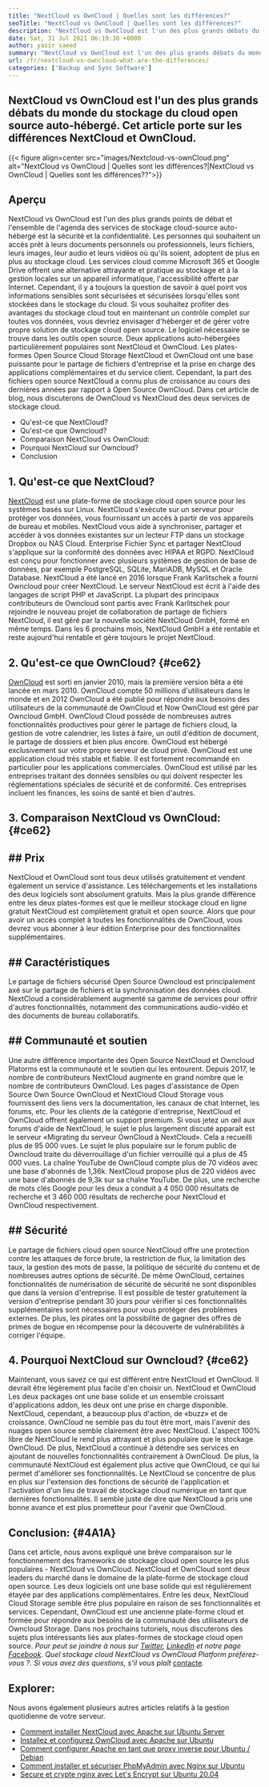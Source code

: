 ```yaml
---
title: "NextCloud vs OwnCloud | Quelles sont les différences?" 
seoTitle: "NextCloud vs OwnCloud | Quelles sont les différences?" 
description: "NextCloud vs OwnCloud est l'un des plus grands débats du monde du stockage du cloud open source hébergé. Cet article parle de NextCloud et OwnCloud." 
date: Sat, 31 Jul 2021 06:19:30 +0000
author: yasir saeed
summary: "NextCloud vs OwnCloud est l'un des plus grands débats du monde du stockage du cloud open source auto-hébergé. Cet article porte sur les différences NextCloud et OwnCloud." 
url: /fr/nextcloud-vs-owncloud-what-are-the-differences/
categories: ['Backup and Sync Software']
---
```


## NextCloud vs OwnCloud est l'un des plus grands débats du monde du stockage du cloud open source auto-hébergé. Cet article porte sur les différences NextCloud et OwnCloud.

{{< figure align=center src="images/Nextcloud-vs-ownCloud.png" alt="NextCloud vs OwnCloud | Quelles sont les différences?|NextCloud vs OwnCloud | Quelles sont les différences??">}}


## **Aperçu**
NextCloud vs OwnCloud est l'un des plus grands points de débat et l'ensemble de l'agenda des services de stockage cloud-source auto-hébergé est la sécurité et la confidentialité. Les personnes qui souhaitent un accès prêt à leurs documents personnels ou professionnels, leurs fichiers, leurs images, leur audio et leurs vidéos où qu'ils soient, adoptent de plus en plus au stockage cloud. Les services cloud comme Microsoft 365 et Google Drive offrent une alternative attrayante et pratique au stockage et à la gestion locales sur un appareil informatique, l'accessibilité offerte par Internet. Cependant, il y a toujours la question de savoir à quel point vos informations sensibles sont sécurisées et sécurisées lorsqu'elles sont stockées dans le stockage du cloud.
Si vous souhaitez profiter des avantages du stockage cloud tout en maintenant un contrôle complet sur toutes vos données, vous devriez envisager d'héberger et de gérer votre propre solution de stockage cloud open source. Le logiciel nécessaire se trouve dans les outils open source. Deux applications auto-hébergées particulièrement populaires sont NextCloud et OwnCloud. Les plates-formes Open Source Cloud Storage NextCloud et OwnCloud ont une base puissante pour le partage de fichiers d'entreprise et la prise en charge des applications complémentaires et du service client. Cependant, la part des fichiers open source NextCloud a connu plus de croissance au cours des dernières années par rapport à Open Source OwnCloud. Dans cet article de blog, nous discuterons de OwnCloud vs NextCloud des deux services de stockage cloud.
  * Qu'est-ce que NextCloud?
  * Qu'est-ce que Owncloud?
  * Comparaison NextCloud vs OwnCloud:
  * Pourquoi NextCloud sur Owncloud?
  * Conclusion

## 1. Qu'est-ce que NextCloud?
[NextCloud][1] est une plate-forme de stockage cloud open source pour les systèmes basés sur Linux. NextCloud s'exécute sur un serveur pour protéger vos données, vous fournissant un accès à partir de vos appareils de bureau et mobiles. NextCloud vous aide à synchroniser, partager et accéder à vos données existantes sur un lecteur FTP dans un stockage Dropbox ou NAS Cloud. Enterprise Fichier Sync et partager NextCloud s'applique sur la conformité des données avec HIPAA et RGPD. NextCloud est conçu pour fonctionner avec plusieurs systèmes de gestion de base de données, par exemple PostgreSQL, SQLite, MariADB, MySQL et Oracle Database.
NextCloud a été lancé en 2016 lorsque Frank Karlitschek a fourni Owncloud pour créer NextCloud. Le serveur NextCloud est écrit à l'aide des langages de script PHP et JavaScript. La plupart des principaux contributeurs de Owncloud sont partis avec Frank Karlitschek pour rejoindre le nouveau projet de collaboration de partage de fichiers NextCloud, il est géré par la nouvelle société NextCloud GmbH, formé en même temps. Dans les 6 prochains mois, NextCloud GmbH a été rentable et reste aujourd'hui rentable et gère toujours le projet NextCloud.

## 2. Qu'est-ce que OwnCloud?   {#ce62}
[OwnCloud][2] est sorti en janvier 2010, mais la première version bêta a été lancée en mars 2010. OwnCloud compte 50 millions d'utilisateurs dans le monde et en 2012 OwnCloud a été publié pour répondre aux besoins des utilisateurs de la communauté de OwnCloud et Now OwnCloud est géré par Owncloud GmbH. OwnCloud Cloud possède de nombreuses autres fonctionnalités productives pour gérer le partage de fichiers cloud, la gestion de votre calendrier, les listes à faire, un outil d'édition de document, le partage de dossiers et bien plus encore. OwnCloud est hébergé exclusivement sur votre propre serveur de cloud privé.
OwnCloud est une application cloud très stable et fiable. Il est fortement recommandé en particulier pour les applications commerciales. OwnCloud est utilisé par les entreprises traitant des données sensibles ou qui doivent respecter les réglementations spéciales de sécurité et de conformité. Ces entreprises incluent les finances, les soins de santé et bien d'autres.

## 3. Comparaison NextCloud vs OwnCloud:   {#ce62}

## ## **Prix** 
NextCloud et OwnCloud sont tous deux utilisés gratuitement et vendent également un service d'assistance. Les téléchargements et les installations des deux logiciels sont absolument gratuits. Mais la plus grande différence entre les deux plates-formes est que le meilleur stockage cloud en ligne gratuit NextCloud est complètement gratuit et open source. Alors que pour avoir un accès complet à toutes les fonctionnalités de OwnCloud, vous devrez vous abonner à leur édition Enterprise pour des fonctionnalités supplémentaires.

## ## **Caractéristiques**
Le partage de fichiers sécurisé Open Source Owncloud est principalement axé sur le partage de fichiers et la synchronisation des données cloud. NextCloud a considérablement augmenté sa gamme de services pour offrir d'autres fonctionnalités, notamment des communications audio-vidéo et des documents de bureau collaboratifs.

## ## **Communauté**  et soutien
Une autre différence importante des Open Source NextCloud et Owncloud Platorms est la communauté et le soutien qui les entourent. Depuis 2017, le nombre de contributeurs NextCloud augmente en grand nombre que le nombre de contributeurs OwnCloud. Les pages d'assistance de Open Source Own Source OwnCloud et NextCloud Cloud Storage vous fournissent des liens vers la documentation, les canaux de chat Internet, les forums, etc. Pour les clients de la catégorie d'entreprise, NextCloud et OwnCloud offrent également un support premium.
Si vous jetez un œil aux forums d'aide de NextCloud, le sujet le plus largement discuté apparaît est le serveur «Migrating du serveur OwnCloud à NextCloud». Cela a recueilli plus de 95 000 vues. Le sujet le plus populaire sur le forum public de Owncloud traite du déverrouillage d'un fichier verrouillé qui a plus de 45 000 vues. La chaîne YouTube de OwnCloud compte plus de 70 vidéos avec une base d'abonnés de 1,36k. NextCloud propose plus de 220 vidéos avec une base d'abonnés de 9,3k sur sa chaîne YouTube. De plus, une recherche de mots clés Google pour les deux a conduit à 4 050 000 résultats de recherche et 3 460 000 résultats de recherche pour NextCloud et OwnCloud respectivement.

## ## **Sécurité**
Le partage de fichiers cloud open source NextCloud offre une protection contre les attaques de force brute, la restriction de flux, la limitation des taux, la gestion des mots de passe, la politique de sécurité du contenu et de nombreuses autres options de sécurité. De même OwnCloud, certaines fonctionnalités de numérisation de sécurité de sécurité ne sont disponibles que dans la version d'entreprise. Il est possible de tester gratuitement la version d'entreprise pendant 30 jours pour vérifier si ces fonctionnalités supplémentaires sont nécessaires pour vous protéger des problèmes externes.
De plus, les pirates ont la possibilité de gagner des offres de primes de bogue en récompense pour la découverte de vulnérabilités à corriger l'équipe.

## 4. Pourquoi NextCloud sur Owncloud?   {#ce62}
Maintenant, vous savez ce qui est différent entre NextCloud et OwnCloud. Il devrait être légèrement plus facile d'en choisir un. NextCloud et OwnCloud Les deux packages ont une base solide et un ensemble croissant d'applications addon, les deux ont une prise en charge disponible. NextCloud, cependant, a beaucoup plus d'action, de «buzz» et de croissance. OwnCloud ne semble pas du tout être mort, mais l'avenir des nuages ​​open source semble clairement être avec NextCloud.
L'aspect 100% libre de NextCloud le rend plus attrayant et plus populaire que le stockage OwnCloud. De plus, NextCloud a continué à détendre ses services en ajoutant de nouvelles fonctionnalités contrairement à OwnCloud. De plus, la communauté NextCloud est également plus active que OwnCloud, ce qui lui permet d'améliorer ses fonctionnalités. Le NextCloud se concentre de plus en plus sur l'extension des fonctions de sécurité de l'application et l'activation d'un lieu de travail de stockage cloud numérique en tant que dernières fonctionnalités. Il semble juste de dire que NextCloud a pris une bonne avance et est plus prometteur pour l'avenir que OwnCloud.

## Conclusion:   {#4A1A}
Dans cet article, nous avons expliqué une brève comparaison sur le fonctionnement des frameworks de stockage cloud open source les plus populaires - NextCloud vs OwnCloud. NextCloud et OwnCloud sont deux leaders du marché dans le domaine de la plate-forme de stockage cloud open source. Les deux logiciels ont une base solide qui est régulièrement étayée par des applications complémentaires. Entre les deux, NextCloud Cloud Storage semble être plus populaire en raison de ses fonctionnalités et services. Cependant, OwnCloud est une ancienne plate-forme cloud et formée pour répondre aux besoins de la communauté des utilisateurs de Owncloud Storage. Dans nos prochains tutoriels, nous discuterons des sujets plus intéressants liés aux plates-formes de stockage cloud open source.
_Pour peut se joindre à nous sur [Twitter][3], [LinkedIn][4] et notre page [Facebook][5]. Quel stockage cloud NextCloud vs OwnCloud_ _Platform préférez-vous ?. Si vous avez des questions, s'il vous plaît_ [contacte][6].

## Explorer:
Nous avons également plusieurs autres articles relatifs à la gestion quotidienne de votre serveur.
  * [Comment installer NextCloud avec Apache sur Ubuntu Server][7]
  * [Installez et configurez OwnCloud avec Apache sur Ubuntu][8]
  * [Comment configurer Apache en tant que proxy inverse pour Ubuntu / Debian][9]
  * [Comment installer et sécuriser PhpMyAdmin avec Nginx sur Ubuntu][10]
  * [Secure et crypte nginx avec Let's Encrypt sur Ubuntu 20.04][11]

  
[1]: https://products.containerize.com/backup-and-sync/nextcloud/
[2]: https://products.containerize.com/backup-and-sync/owncloud/
[3]: https://twitter.com/containerize_co
[4]: https://www.linkedin.com/company/containerize/
[5]: http://facebook.com/containerize
[6]: mailto:yasir.saeed@aspose.com
[7]: https://blog.containerize.com/backup-and-sync-software/how-to-install-nextcloud-with-apache-on-ubuntu-server/
[8]: https://blog.containerize.com/backup-and-sync-software/how-to-install-and-configure-owncloud-with-apache-on-ubuntu/
[9]: https://blog.containerize.com/web-server-solution-stack/how-to-configure-apache-as-a-reverse-proxy-for-ubuntudebian/
[10]: https://blog.containerize.com/web-server-solution-stack/how-to-install-and-secure-phpmyadmin-with-nginx-on-ubuntu/
[11]: https://blog.containerize.com/web-server-solution-stack/how-to-secure-nginx-with-letsencrypt-on-ubuntu-20-04/
